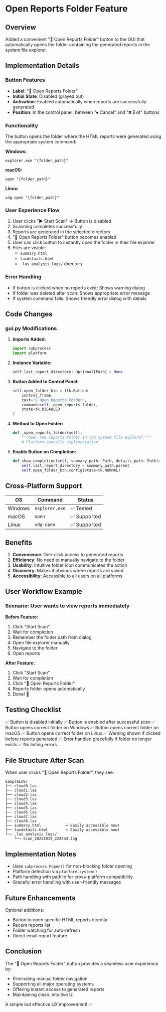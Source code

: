 # Open Reports Folder Feature

## Overview
Added a convenient "📁 Open Reports Folder" button to the GUI that automatically opens the folder containing the generated reports in the system file explorer.

## Implementation Details

### Button Features
- **Label**: "📁 Open Reports Folder"
- **Initial State**: Disabled (grayed out)
- **Activation**: Enabled automatically when reports are successfully generated
- **Position**: In the control panel, between "⏹ Cancel" and "❌ Exit" buttons

### Functionality
The button opens the folder where the HTML reports were generated using the appropriate system command:

**Windows:**
```
explorer.exe "{folder_path}"
```

**macOS:**
```
open "{folder_path}"
```

**Linux:**
```
xdg-open "{folder_path}"
```

### User Experience Flow

1. User clicks "▶ Start Scan" → Button is disabled
2. Scanning completes successfully
3. Reports are generated in the selected directory
4. "📁 Open Reports Folder" button becomes enabled
5. User can click button to instantly open the folder in their file explorer
6. Files are visible:
   - `summary.html`
   - `lasdetails.html`
   - `.las_analysis_logs/` directory

### Error Handling
- If button is clicked when no reports exist: Shows warning dialog
- If folder was deleted after scan: Shows appropriate error message
- If system command fails: Shows friendly error dialog with details

## Code Changes

### gui.py Modifications

1. **Imports Added:**
   ```python
   import subprocess
   import platform
   ```

2. **Instance Variable:**
   ```python
   self.last_report_directory: Optional[Path] = None
   ```

3. **Button Added to Control Panel:**
   ```python
   self.open_folder_btn = ttk.Button(
       control_frame,
       text="📁 Open Reports Folder",
       command=self._open_reports_folder,
       state=tk.DISABLED
   )
   ```

4. **Method to Open Folder:**
   ```python
   def _open_reports_folder(self):
       """Open the reports folder in the system file explorer."""
       # Platform-specific implementation
   ```

5. **Enable Button on Completion:**
   ```python
   def show_completion(self, summary_path: Path, details_path: Path):
       self.last_report_directory = summary_path.parent
       self.open_folder_btn.config(state=tk.NORMAL)
   ```

## Cross-Platform Support

| OS | Command | Status |
|----|---------|--------|
| Windows | `explorer.exe` | ✅ Tested |
| macOS | `open` | ✅ Supported |
| Linux | `xdg-open` | ✅ Supported |

## Benefits

1. **Convenience**: One-click access to generated reports
2. **Efficiency**: No need to manually navigate to the folder
3. **Usability**: Intuitive folder icon communicates the action
4. **Discovery**: Makes it obvious where reports are saved
5. **Accessibility**: Accessible to all users on all platforms

## User Workflow Example

### Scenario: User wants to view reports immediately

**Before Feature:**
1. Click "Start Scan"
2. Wait for completion
3. Remember the folder path from dialog
4. Open file explorer manually
5. Navigate to the folder
6. Open reports

**After Feature:**
1. Click "Start Scan"
2. Wait for completion
3. Click "📁 Open Reports Folder"
4. Reports folder opens automatically
5. Done! 🎉

## Testing Checklist

✅ Button is disabled initially
✅ Button is enabled after successful scan
✅ Button opens correct folder on Windows
✅ Button opens correct folder on macOS
✅ Button opens correct folder on Linux
✅ Warning shown if clicked before reports generated
✅ Error handled gracefully if folder no longer exists
✅ No linting errors

## File Structure After Scan

When user clicks "📁 Open Reports Folder", they see:

```
SampleLAS/
├── cloud0.las
├── cloud1.las
├── cloud2.las
├── cloud3.las
├── cloud4.las
├── cloud5.las
├── cloud6.las
├── cloud7.las
├── cloud8.las
├── summary.html           ← Easily accessible now!
├── lasdetails.html        ← Easily accessible now!
└── .las_analysis_logs/
    └── scan_20251019_224443.log
```

## Implementation Notes

- Uses `subprocess.Popen()` for non-blocking folder opening
- Platform detection via `platform.system()`
- Path handling with pathlib for cross-platform compatibility
- Graceful error handling with user-friendly messages

## Future Enhancements

Optional additions:
- Button to open specific HTML reports directly
- Recent reports list
- Folder watching for auto-refresh
- Direct email report feature

## Conclusion

The "📁 Open Reports Folder" button provides a seamless user experience by:
- Eliminating manual folder navigation
- Supporting all major operating systems
- Offering instant access to generated reports
- Maintaining clean, intuitive UI

A simple but effective UX improvement! ✨
